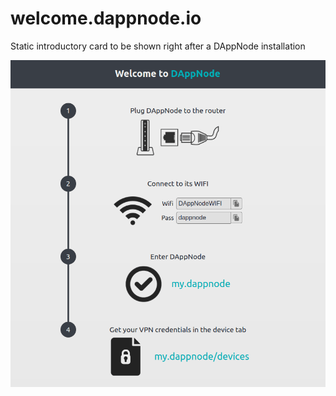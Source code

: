 # welcome.dappnode.io

Static introductory card to be shown right after a DAppNode installation

<p align="center"><a href="#"><img  title="demo" src='demo-screenshot.png' /></a></p>
